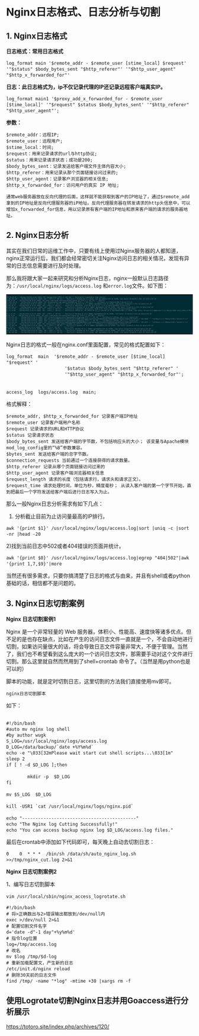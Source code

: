 # Nginx日志格式、日志分析与切割



## 1. Nginx日志格式

**日志格式：常用日志格式**

```
log_format main '$remote_addr - $remote_user [stime_local] $request' '"$status" $body_bytes_sent "$http_referer"' '"$http_user_agent" "$http_x_forwarded_for"'
```

 

**日志：此日志格式为，ip不仅记录代理的IP还记录远程客户端真实IP。**

```
log_format main1 '$proxy_add_x_forwarded_for - $remote_user [$time_local]' '"$request" $status $body_bytes_sent' '"$http_referer" "$http_user_agent"';
```

 

**参数：**

```
$remote_addr：远程IP;
$remote_user：远程用户;
$stime_local：时间;
$request：用来记录请求的url与http协议;
$status：用来记录请求状态；成功是200;
$body_bytes_sent：记录发送给客户端文件主体内容大小;
$http_referer：用来记录从那个页面链接访问过来的;
$http_user_agent：记录客户浏览器的相关信息;
$http_x_forwarded_for：访问用户的真实 IP 地址;
```

```
通常web服务器放在反向代理的后面，这样就不能获取到客户的IP地址了，通过$remote_add拿到的IP地址是反向代理服务器的iP地址。反向代理服务器在转发请求的http头信息中，可以增加x_forwarded_for信息，用以记录原有客户端的IP地址和原来客户端的请求的服务器地址。
```

 

## 2. Nginx日志分析

其实在我们日常的运维工作中，只要有线上使用过Nginx服务器的人都知道，nginx正常运行后，我们都会经常密切关注Nginx访问日志的相关情况，发现有异常的日志信息需要进行及时处理。


那么我将跟大家一起来研究和分析Nginx日志，nginx一般默认日志路径为：`/usr/local/nginx/logs/access.log` 和`error.log`文件。如下图：

![](../../_static/cut_nginx_grep_info.png)

Nginx日志的格式一般在nginx.conf里面配置，常见的格式配置如下：
``` 
log_format  main  '$remote_addr - $remote_user [$time_local] "$request" '
                      '$status $body_bytes_sent "$http_referer" '
                      '"$http_user_agent" "$http_x_forwarded_for"';
                      
                      
access_log  logs/access.log  main;
```

格式解释：
``` 
$remote_addr, $http_x_forwarded_for 记录客户端IP地址
$remote_user 记录客户端用户名称
$request 记录请求的URL和HTTP协议
$status 记录请求状态
$body_bytes_sent 发送给客户端的字节数，不包括响应头的大小； 该变量与Apache模块mod_log_config里的“%B”参数兼容。
$bytes_sent 发送给客户端的总字节数。
$connection_requests 当前通过一个连接获得的请求数量。
$http_referer 记录从哪个页面链接访问过来的
$http_user_agent 记录客户端浏览器相关信息
$request_length 请求的长度（包括请求行，请求头和请求正文）。
$request_time 请求处理时间，单位为秒，精度毫秒； 从读入客户端的第一个字节开始，直到把最后一个字符发送给客户端后进行日志写入为止。
```


那么一般Nginx日志分析需求有如下几点：

1) 分析截止目前为止访问量最高的IP排行。

```
awk '{print $1}' /usr/local/nginx/logs/access.log|sort |uniq -c |sort -nr |head -20
```

2)找到当前日志中502或者404错误的页面并统计。
```
awk '{print $0}' /usr/local/nginx/logs/access.log|egrep "404|502"|awk '{print 1,7,$9}'|more
```
当然还有很多需求，只要你搞清楚了日志的格式与由来，并且有shell或者python基础的话，相信都不是问题的。

## 3. Nginx日志切割案例



**Nginx 日志切割案例1**

Nginx 是一个非常轻量的 Web 服务器，体积小、性能高、速度快等诸多优点。但不足的是也存在缺点，比如在产生的访问日志文件一直就是一个，不会自动地进行切割，如果访问量很大的话，将会导致日志文件容量非常大，不便于管理。当然了，我们也不希望看到这么庞大的一个访问日志文件，那需要手动对这个文件进行切割。那么这里就自然而然用到了shell+crontab 命令了。（当然是用python也是可以的）

脚本的功能，就是定时切割日志，这里切割的方法我们直接使用mv即可。

`nginx日志切割脚本`

如下：
``` 

#!/bin/bash
#auto mv nginx log shell
#by author wugk
S_LOG=/usr/local/nginx/logs/access.log
D_LOG=/data/backup/`date +%Y%m%d`
echo -e "\033[32mPlease wait start cut shell scripts...\033[1m"
sleep 2
if [ ! -d $D_LOG ];then

        mkdir -p  $D_LOG
fi

mv $S_LOG  $D_LOG

kill -USR1 `cat /usr/local/nginx/logs/nginx.pid`

echo "-------------------------------------------"
echo "The Nginx log Cutting Successfully!"
echo "You can access backup nginx log $D_LOG/access.log files."
```


最后在crontab中添加如下代码即可，每天晚上自动去切割日志：
```
0    0  * * *  /bin/sh /data/sh/auto_nginx_log.sh  >>/tmp/nginx_cut.log 2>&1
```





**Nginx 日志切割案例2**

1、编写日志切割脚本

`vim /usr/local/sbin/nginx_access_logrotate.sh`

```
#!/bin/bash
# 将>正确数出与2>错误输出都放到/dev/null内
exec >/dev/null 2>&1
# 配置切割文件名字
d='date -d"-1 day"+%y%m%d'
# 指令log位置
log=/tmp/access.log
# 改名
mv $log /tmp/$d-log
# 重新加载配置文，产生新的日志
/etc/init.d/nginx reload
# 删除30天前的日志文件
find /tmp/ -name "*log" -mtime +30 |xargs rm -f
```


## 使用Logrotate切割Nginx日志并用Goaccess进行分析展示

https://totoro.site/index.php/archives/120/